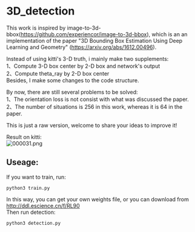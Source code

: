 # 3D_detection
This work is inspired by image-to-3d-bbox(https://github.com/experiencor/image-to-3d-bbox), which is an an implementation of the paper "3D Bounding Box Estimation Using Deep Learning and Geometry" (https://arxiv.org/abs/1612.00496).

Instead of using kitti's 3-D truth, i mainly make two supplements:    
1、Compute 3-D box center by 2-D box and network's output  
2、Compute theta_ray by 2-D box center  
Besides, I make some changes to the code structure.

By now, there are still several problems to be solved:  
1、The orientation loss is not consist with what was discussed the paper.  
2、The number of situations is 256 in this work, whereas it is 64 in the paper.  

This is just a raw version, welcome to share your ideas to improve it!

Result on kitti:  
![000031.png](https://raw.githubusercontent.com/cersar/3D_detection/master/output/000031.png)
## Useage:

If you want to train, run:
<pre><code>python3 train.py
</code></pre>
In this way, you can get your own weights file, or you can download from  http://ddl.escience.cn/f/RL90  
Then run detection:
<pre><code>python3 detection.py
</code></pre>

